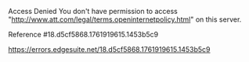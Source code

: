 Access Denied
You don't have permission to access "http://www.att.com/legal/terms.openinternetpolicy.html" on this server.

Reference #18.d5cf5868.1761919615.1453b5c9

https://errors.edgesuite.net/18.d5cf5868.1761919615.1453b5c9